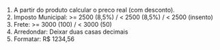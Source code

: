 1. A partir do produto calcular o preco real (com desconto).
2. Imposto Municipal:  >= 2500 (8,5%) / < 2500 (8,5%) / < 2500 (insento)
3. Frete: >= 3000 (100) / < 3000 (50)
4. Arredondar: Deixar duas casas decimais
5. Formatar: R$ 1234,56
 
